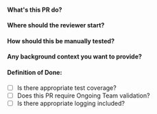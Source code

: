 #### What's this PR do?

#### Where should the reviewer start?

#### How should this be manually tested?

#### Any background context you want to provide?

#### Definition of Done:
- [ ] Is there appropriate test coverage?
- [ ] Does this PR require Ongoing Team validation?
- [ ] Is there appropriate logging included?